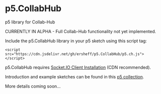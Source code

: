 # p5.CollabHub
p5 library for Collab-Hub

CURRENTLY IN ALPHA - Full Collab-Hub functionality not yet implemented.  

Include the p5.CollabHub library in your p5 sketch using this script tag:  

    <script src="https://cdn.jsdelivr.net/gh/ersheff/p5.CollabHub/p5.ch.js"></script>  

p5.CollabHub requires [Socket.IO Client Installation](https://socket.io/docs/v4/client-installation/) (CDN recommended).  

Introduction and example sketches can be found in this [p5 collection](https://editor.p5js.org/ersheff/collections/-gBBpVYcp). 

More details coming soon...